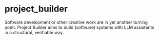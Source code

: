# project_builder
Software development or other creative work are in yet another turning point. Project Builder aims to build (software) systems with LLM assistants in a structural, verifiable way.
